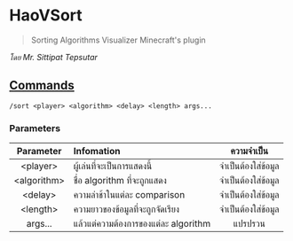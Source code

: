 # HaoVSort

> Sorting Algorithms Visualizer Minecraft's plugin

_โดย Mr. Sittipat Tepsutar_

## [Commands](src/main/java/com/hao/haovsort/commands/Sort.java)
```
/sort <player> <algorithm> <delay> <length> args...
```

### Parameters
|Parameter|Infomation|ความจำเป็น|
|:-:|:-|:-:|
|\<player\>|ผู้เล่นที่จะเป็นการแสดงนี้|จำเป็นต้องใส่ข้อมูล|
|\<algorithm\>|ชื่อ algorithm ที่จะถูกแสดง|จำเป็นต้องใส่ข้อมูล|
|\<delay\>|ความล่าช้าในแต่ละ comparison|จำเป็นต้องใส่ข้อมูล|
|\<length\>|ความยาวของข้อมูลที่จะถูกจัดเรียง|จำเป็นต้องใส่ข้อมูล|
|args...|แล้วแต่ความต้องการของแต่ละ algorithm|แปรปรวน